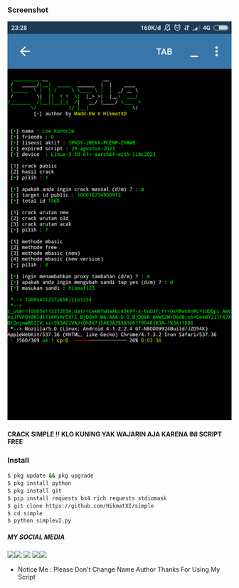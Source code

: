 ### Screenshot
<img src="https://github.com/HikmatXI/simple/blob/main/Screenshot_2022-08-29-23-28-17-215_ru.iiec.pydroid3.png" />

#### CRACK SIMPLE !! KLO KUNING YAK WAJARIN AJA KARENA INI SCRIPT FREE

### Install
```bash
$ pkg update && pkg upgrade
$ pkg install python
$ pkg install git  
$ pip install requests bs4 rich requests stdiomask
$ git clone https://github.com/HikmatXI/simple
$ cd simple
$ python simplev2.py
```
##### MY SOCIAL MEDIA
[![](https://img.shields.io/badge/Github-black?logo=Github&logoColor=black&labelColor=white)](https://github.com/HikmatXI)[![](https://img.shields.io/badge/Facebook-blue?logo=Facebook&logoColor=blue&labelColor=white)](https://www.facebook.com/jhumhita.lupss)
[![](https://img.shields.io/badge/Instagram-red?logo=Instagram&logoColor=red&labelColor=white)](https://www.instagram.com/hikmatxf) [![](https://img.shields.io/badge/Whatsapp-CHAT-red?logo=Whatsapp&logoColor=Brightgreen&labelColor=white)](https://wa.me/6282115413282?text=Asalamualaikum+bang)[![](https://img.shields.io/badge/Messenger-black?logo=Messenger&logoColor=blue&labelColor=white)](https://m.me/jhumhita.lupss)

* Notice Me : Please Don't Change Name Author
Thanks For Using My Script
